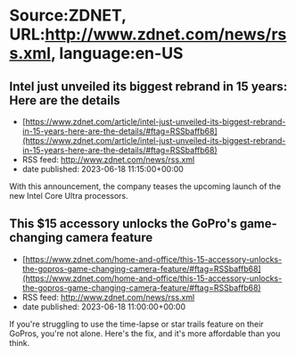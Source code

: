 # Source:ZDNET, URL:http://www.zdnet.com/news/rss.xml, language:en-US

## Intel just unveiled its biggest rebrand in 15 years: Here are the details
 - [https://www.zdnet.com/article/intel-just-unveiled-its-biggest-rebrand-in-15-years-here-are-the-details/#ftag=RSSbaffb68](https://www.zdnet.com/article/intel-just-unveiled-its-biggest-rebrand-in-15-years-here-are-the-details/#ftag=RSSbaffb68)
 - RSS feed: http://www.zdnet.com/news/rss.xml
 - date published: 2023-06-18 11:15:00+00:00

With this announcement, the company teases the upcoming launch of the new Intel Core Ultra processors.

## This $15 accessory unlocks the GoPro's game-changing camera feature
 - [https://www.zdnet.com/home-and-office/this-15-accessory-unlocks-the-gopros-game-changing-camera-feature/#ftag=RSSbaffb68](https://www.zdnet.com/home-and-office/this-15-accessory-unlocks-the-gopros-game-changing-camera-feature/#ftag=RSSbaffb68)
 - RSS feed: http://www.zdnet.com/news/rss.xml
 - date published: 2023-06-18 11:00:00+00:00

If you're struggling to use the time-lapse or star trails feature on their GoPros, you're not alone. Here's the fix, and it's more affordable than you think.

